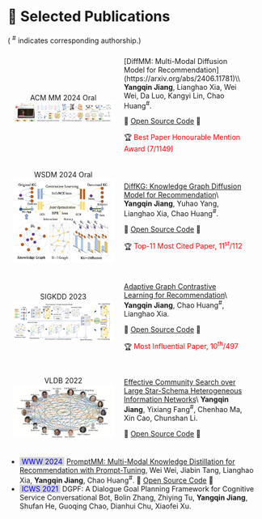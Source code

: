 
# 📝 Selected Publications 

<style>
.box {
  display: inline-block;
  background-color: lightgray;
}
.blue-text {
  color: blue;
}
.paper-box {
    display: flex;
    align-items: center;
    justify-content: center;
    padding: 10px;
}
.paper-box-image {
    flex: 1;
    text-align: center;
}

.paper-box-image img {
    max-width: 200px;
    max-height: 200px;
    object-fit: cover;
}

.paper-box-text {
    flex: 2;
    padding: 0 20px;
}
</style>

( <sup>#</sup> indicates corresponding authorship.) 

<div class='paper-box'><div class='paper-box-image'><div><div class="badge">ACM MM 2024 Oral</div><img src='images/diffmm.png' alt="sym"></div></div>
<div class='paper-box-text' markdown="1">
[DiffMM: Multi-Modal Diffusion Model for Recommendation](https://arxiv.org/abs/2406.11781)\\
<b>Yangqin Jiang</b>, Lianghao Xia, Wei Wei, Da Luo, Kangyi Lin,  Chao Huang<sup>#</sup>. 

🌟 <a href="https://github.com/HKUDS/DiffMM">Open Source Code</a> 🌟

🏆 <font color="red">Best Paper Honourable Mention Award (7/1149)</font>

</div>
</div>

<div class='paper-box'><div class='paper-box-image'><div><div class="badge">WSDM 2024 Oral</div><img src='images/diffkg.png' alt="sym"></div></div>
<div class='paper-box-text' markdown="1">

[DiffKG: Knowledge Graph Diffusion Model for Recommendation](https://arxiv.org/abs/2312.16890)\\
<b>Yangqin Jiang</b>, Yuhao Yang, Lianghao Xia, Chao Huang<sup>#</sup>.  

🌟 <a href="https://github.com/HKUDS/DiffKG">Open Source Code</a> 🌟

🏆 <font color="red">Top-11 Most Cited Paper, 11<sup>st</sup>/112</font>

</div>
</div>

<div class='paper-box'><div class='paper-box-image'><div><div class="badge">SIGKDD 2023</div><img src='images/adagcl.png' alt="sym"></div></div>
<div class='paper-box-text' markdown="1">

[Adaptive Graph Contrastive Learning for Recommendation](https://arxiv.org/abs/2305.10837)\\
<b>Yangqin Jiang</b>, Chao Huang<sup>#</sup>, Lianghao Xia.  

🌟 <a href="https://github.com/HKUDS/AdaGCL">Open Source Code</a> 🌟

🏆 <font color="red">Most Influential Paper, 10<sup>th</sup>/497</font>
</div>
</div>

<div class='paper-box'><div class='paper-box-image'><div><div class="badge">VLDB 2022</div><img src='images/cssh.png' alt="sym"></div></div>
<div class='paper-box-text' markdown="1">

[Effective Community Search over Large Star-Schema Heterogeneous Information Networks](https://www.vldb.org/pvldb/vol15/p2307-jiang.pdf)\\
<b>Yangqin Jiang</b>, Yixiang Fang<sup>#</sup>, Chenhao Ma, Xin Cao, Chunshan Li.   

🌟 <a href="https://github.com/yangqin-jiang/CS-StarSchemaHIN">Open Source Code</a> 🌟
</div>
</div>

- <span style="color: blue; background-color: lightgray; "> WWW 2024 </span>&nbsp;[PromptMM: Multi-Modal Knowledge Distillation for Recommendation with Prompt-Tuning](https://arxiv.org/abs/2402.17188), Wei Wei, Jiabin Tang, Lianghao Xia,  **Yangqin Jiang**, Chao Huang<sup>#</sup>. 🌟 <a href="https://github.com/HKUDS/PromptMM">Open Source Code</a> 🌟
- <span style="color: blue; background-color: lightgray; "> ICWS 2021 </span>&nbsp;DGPF: A Dialogue Goal Planning Framework for Cognitive Service Conversational Bot, Bolin Zhang, Zhiying Tu, **Yangqin Jiang**, Shufan He, Guoqing Chao, Dianhui Chu, Xiaofei Xu. 

